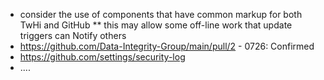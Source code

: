 * consider the use of components that have common markup for both TwHi and GitHub
** this may allow some off-line work that update triggers can Notify others
* https://github.com/Data-Integrity-Group/main/pull/2 - 0726: Confirmed
* https://github.com/settings/security-log
* ....

